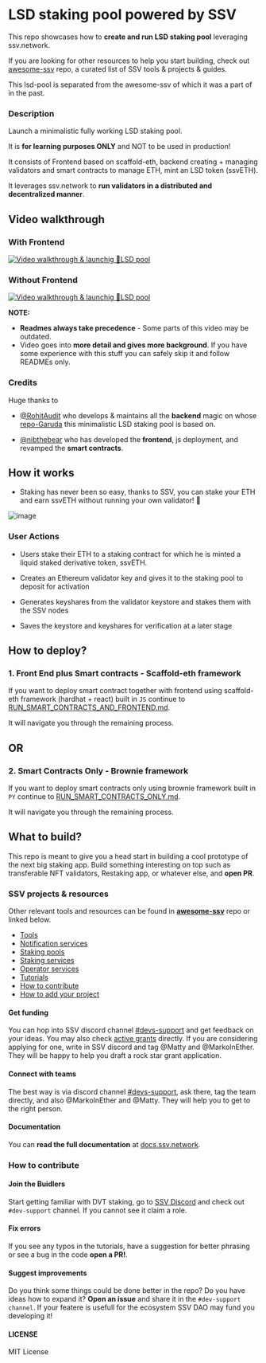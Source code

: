 # LSD staking pool powered by SSV

This repo showcases how to **create and run LSD staking pool** leveraging ssv.network.

If you are looking for other resources to help you start building, check out [awesome-ssv](https://github.com/bloxapp/awesome-ssv) repo, a curated list of SSV tools & projects & guides.

This lsd-pool is separated from the awesome-ssv of which it was a part of in the past.

### Description

Launch a minimalistic fully working LSD staking pool.

It is **for learning purposes ONLY** and NOT to be used in production!

It consists of Frontend based on scaffold-eth, backend creating + managing validators and smart contracts to manage ETH, mint an LSD token (ssvETH).

It leverages ssv.network to **run validators in a distributed and decentralized manner**.

## Video walkthrough

### With Frontend 
[![Video walkthrough & launchig 🌈LSD pool](http://img.youtube.com/vi/CK-4xPgiU-w/0.jpg)](http://www.youtube.com/watch?v=CK-4xPgiU-w "Repo walkthrough & launchig 🌈LSD pool")

### Without Frontend 
[![Video walkthrough & launchig 🌈LSD pool](http://img.youtube.com/vi/CiV76rOY4go/0.jpg)](http://www.youtube.com/watch?v=CiV76rOY4go "Repo walkthrough & launchig 🌈LSD pool")


**NOTE:**

- **Readmes always take precedence** - Some parts of this video may be outdated.
- Video goes into **more detail and gives more background**. If you have some experience with this stuff you can safely skip it and follow READMEs only.

### Credits

Huge thanks to

- [@RohitAudit](https://github.com/RohitAudit) who develops & maintains all the **backend** magic on whose [repo-Garuda](https://github.com/RohitAudit/ssv-service) this minimalistic LSD staking pool is based on.

- [@nibthebear](https://github.com/TIM88-DOT) who has developed the **frontend**, js deployment, and revamped the **smart contracts**.

## How it works

- Staking has never been so easy, thanks to SSV, you can stake your ETH and earn ssvETH without running your own validator! 🤑

![image](https://github.com/ssv-network/lsd-pool/assets/37876756/c7840bd7-2f4c-478b-9c1c-0c4b29b157bf)

### User Actions

- Users stake their ETH to a staking contract for which he is minted a liquid staked derivative token, ssvETH.

- Creates an Ethereum validator key and gives it to the staking pool to deposit for activation

- Generates keyshares from the validator keystore and stakes them with the SSV nodes

- Saves the keystore and keyshares for verification at a later stage

## How to deploy?

### 1. Front End plus Smart contracts - Scaffold-eth framework

If you want to deploy smart contract together with frontend using scaffold-eth framework (hardhat + react) built in `JS` continue to [RUN_SMART_CONTRACTS_AND_FRONTEND.md](/RUN_SMART_CONTRACTS_AND_FRONTEND.md).

It will navigate you through the remaining process.

## OR

### 2. Smart Contracts Only - Brownie framework

If you want to deploy smart contracts only using brownie framework built in `PY` continue to [RUN_SMART_CONTRACTS_ONLY.md](/RUN_SMART_CONTRACTS_ONLY.md).

It will navigate you through the remaining process.

## What to build?

This repo is meant to give you a head start in building a cool prototype of the next big staking app. Build something interesting on top such as transferable NFT validators, Restaking app, or whatever else, and **open PR**.

### SSV projects & resources

Other relevant tools and resources can be found in **[awesome-ssv](https://github.com/bloxapp/awesome-ssv)** repo or linked below.

- [Tools](https://github.com/bloxapp/awesome-ssv#tools)
- [Notification services](https://github.com/bloxapp/awesome-ssv#notification-services)
- [Staking pools](https://github.com/bloxapp/awesome-ssv#staking-pools)
- [Staking services](https://github.com/bloxapp/awesome-ssv#staking-services)
- [Operator services](https://github.com/bloxapp/awesome-ssv#operator-services)
- [Tutorials](https://github.com/bloxapp/awesome-ssv#tutorials)
- [How to contribute](https://github.com/bloxapp/awesome-ssv#how-to-contribute)
- [How to add your project](https://github.com/bloxapp/awesome-ssv#how-to-add-your-project)

#### Get funding

You can hop into SSV discord channel [#devs-support](https://discord.com/channels/723834989506068561/766640777815523330) and get feedback on your ideas. You may also check [active grants](https://grants.ssv.network/) directly. If you are considering applying for one, write in SSV discord and tag @Matty and @MarkoInEther. They will be happy to help you draft a rock star grant application.

#### Connect with teams

The best way is via discord channel [#devs-support](https://discord.com/channels/723834989506068561/766640777815523330), ask there, tag the team directly, and also @MarkoInEther and @Matty. They will help you to get to the right person.

#### Documentation

You can **read the full documentation** at [docs.ssv.network](https://docs.ssv.network/).

### How to contribute

#### Join the Buidlers

Start getting familiar with DVT staking, go to [SSV Discord](https://discord.gg/invite/ssvnetworkofficial) and check out `#dev-support` channel. If you cannot see it claim a role.

#### Fix errors

If you see any typos in the tutorials, have a suggestion for better phrasing or see a bug in the code **open a PR!**.

#### Suggest improvements

Do you think some things could be done better in the repo? Do you have ideas how to expand it?
**Open an issue** and share it in the `#dev-support channel`.
If your featere is usefull for the ecosystem SSV DAO may fund you developing it!

#### LICENSE

MIT License
